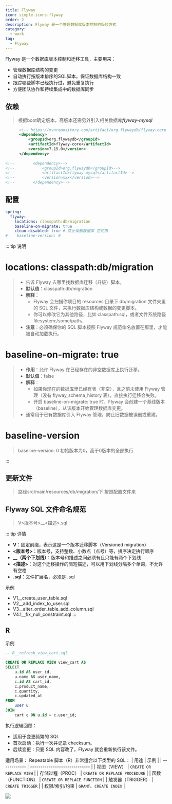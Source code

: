 ```yaml
---
title: Flyway
icon: simple-icons:flyway
order: 2
description: Flyway 是一个管理数据库版本控制的极佳方式
category:
  - work
tag:
  - Flyway
---
```

Flyway 是一个数据库版本控制和迁移工具，主要用来：
- 管理数据库结构的变更
- 自动执行按版本排序的SQL脚本，保证数据库结构一致
- 跟踪哪些脚本已经执行过，避免重复执行
- 方便团队协作和持续集成中的数据库同步
## 依赖
> 根据boot确定版本，高版本还需另外引入相关数据库***flyway-mysql***
```xml
      <!-- https://mvnrepository.com/artifact/org.flywaydb/flyway-core -->
      <dependency>
          <groupId>org.flywaydb</groupId>
          <artifactId>flyway-core</artifactId>
          <version>7.15.0</version>
      </dependency>
      
<!--        <dependency>-->
<!--            <groupId>org.flywaydb</groupId>-->
<!--            <artifactId>flyway-mysql</artifactId>-->
<!--            <version>xxx</version>-->
<!--        </dependency>-->
```
## 配置
```yml
spring:
  flyway:
    locations: classpath:db/migration
    baseline-on-migrate: true 
    clean-disabled: true # 防止误删数据库 正式用
#    baseline-version: 0
```
::: tip 说明
# locations: classpath:db/migration
> - 告诉 Flyway 去哪里找数据库迁移（升级）脚本。
> - **默认值**：classpath:db/migration
> - **解释**：
>   - Flyway 会扫描你项目的 resources 目录下 db/migration 文件夹里的 SQL 文件，来执行数据库结构或数据的变更脚本。
>   - 你可以修改它为其他路径，比如 classpath:sql，或者文件系统路径 filesystem:/some/path。
> - **注意**：必须确保你的 SQL 脚本按照 Flyway 规范命名放置在那里，才能被自动加载执行。

# baseline-on-migrate: true
> - **作用**：允许 Flyway 在已经存在的非空数据库上执行迁移。
> - **默认值**：false
> - **解释**：
>   - 如果你现在的数据库里已经有表（非空），且之前未使用 Flyway 管理（没有 flyway_schema_history 表），直接执行迁移会失败。
>   - 开启 baseline-on-migrate: true 时，Flyway 会创建一个基线版本（baseline），从该版本开始管理数据库变更。
> - 通常用于已有数据库引入 Flyway 管理，防止旧数据被误删或重建。
# baseline-version
> baseline-version: 0 初始版本为0，高于0版本的全部执行

:::

## 更新文件
> 路径src/main/resources/db/migration/下 按照配置文件来

## Flyway SQL 文件命名规范
> V<版本号>__<描述>.sql

::: tip 详情
- **V**：固定前缀，表示这是一个版本迁移脚本（Versioned migration）
- **<版本号>**：版本号，支持整数、小数点（点号）等，排序决定执行顺序
- **__（两个下划线）**：版本号和描述之间必须有且只能有两个下划线
- **<描述>**：对这个迁移操作的简短描述，可以用下划线分隔多个单词，不允许有空格
- **.sql**：文件扩展名，必须是 .sql

示例
- V1__create_user_table.sql
- V2__add_index_to_user.sql
- V3__alter_order_table_add_column.sql
- V4.1__fix_null_constraint.sql
:::

## R

示例
```sql
-- R__refresh_view_cart.sql

CREATE OR REPLACE VIEW view_cart AS
SELECT 
    u.id AS user_id,
    u.name AS user_name,
    c.id AS cart_id,
    c.product_name,
    c.quantity,
    c.updated_at
FROM 
    user u
JOIN 
    cart c ON u.id = c.user_id;

```
执行逻辑回顾：

- 适用于变更频繁的 SQL
- 首次启动：执行一次并记录 checksum。
- 后续变更：只要 SQL 内容改了，Flyway 就会重新执行该文件。

适用场景：
Repeatable 脚本（R）非常适合以下类型的 SQL：
| 用途           | 示例                            |
| ------------ | ----------------------------- |
| 视图（VIEW）     | `CREATE OR REPLACE VIEW`      |
| 存储过程（PROC）   | `CREATE OR REPLACE PROCEDURE` |
| 函数（FUNCTION） | `CREATE OR REPLACE FUNCTION`  |
| 触发器（TRIGGER） | `CREATE TRIGGER`              |
| 权限/索引/约束     | `GRANT`、`CREATE INDEX`        |

[![](https://img.shields.io/badge/AI-chatgpt-white)](https://chatgpt.com/)